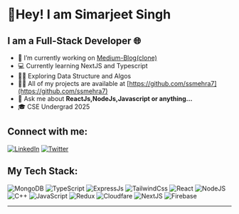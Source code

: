 
# 👋Hey! I am Simarjeet Singh
## I am a Full-Stack Developer 🌐

- 🔭 I’m currently working on [Medium-Blog(clone)](https://medium-blog-git-main-ssmehra7s-projects.vercel.app/)
- 💻 Currently learning NextJS and Typescript
- 🧑‍💼 Exploring Data Structure and Algos
-  👨‍💻 All of my projects are available at [https://github.com/ssmehra7](https://github.com/ssmehra7)
-  💬 Ask me about **ReactJs,NodeJs,Javascript or anything...**
- 🎓 CSE Undergrad 2025



## Connect with me:
[![LinkedIn](https://img.shields.io/badge/LinkedIn-%230077B5.svg?logo=linkedin&logoColor=white)](https://linkedin.com/in/simarjeetsm11)
[![Twitter](https://img.shields.io/badge/Twitter-%231DA1F2.svg?logo=Twitter&logoColor=white)](https://twitter.com/simarjeet_sm) 



## My Tech Stack:
![MongoDB](https://img.shields.io/badge/MongoDB-%234ea94b.svg?style=for-the-badge&logo=mongodb&logoColor=white) ![TypeScript](https://img.shields.io/badge/TypeScript-007ACC?style=for-the-badge&logo=typescript&logoColor=white) ![ExpressJs](https://img.shields.io/badge/Express.js-404D59?style=for-the-badge) ![TailwindCss](https://img.shields.io/badge/Tailwind_CSS-38B2AC?style=for-the-badge&logo=tailwind-css&logoColor=white) ![React](https://img.shields.io/badge/react-%2320232a.svg?style=for-the-badge&logo=react&logoColor=%2361DAFB) ![NodeJS](https://img.shields.io/badge/Node.js-43853D?style=for-the-badge&logo=node.js&logoColor=white) ![C++](https://img.shields.io/badge/c++-%2300599C.svg?style=for-the-badge&logo=c%2B%2B&logoColor=white) ![JavaScript](https://img.shields.io/badge/javascript-%23323330.svg?style=for-the-badge&logo=javascript&logoColor=%23F7DF1E) ![Redux](https://img.shields.io/badge/redux-%23593d88.svg?style=for-the-badge&logo=redux&logoColor=white) ![Cloudfare](https://img.shields.io/badge/Cloudflare-F38020?style=for-the-badge&logo=Cloudflare&logoColor=white)  ![NextJS](https://img.shields.io/badge/Next.js-000?logo=nextdotjs&logoColor=fff&style=for-the-badge) ![Firebase](https://img.shields.io/badge/Firebase-039BE5?style=for-the-badge&logo=Firebase&logoColor=white) 


---
